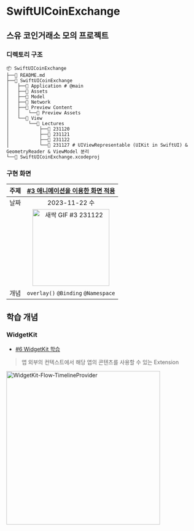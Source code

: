 # SwiftUICoinExchange 
## 스유 코인거래소 모의 프로젝트

### 디렉토리 구조

```
📦 SwiftUICoinExchange
├──📄 README.md
├──📂 SwiftUICoinExchange
│   ├──📂 Application # @main
│   ├──📂 Assets
│   ├──📂 Model
│   ├──📂 Network
│   ├──📂 Preview Content
│   │   └──📂 Preview Assets
│   └──📂 View
│       └──📂 Lectures
│           ├──📂 231120
│           ├──📂 231121
│           ├──📂 231122
│           └──📂 231127 # UIViewRepresentable (UIKit in SwiftUI) & GeometryReader & ViewModel 분리
└──📂 SwiftUICoinExchange.xcodeproj
```

### 구현 화면

| 주제 | [#3 애니메이션을 이용한 화면 적용](https://github.com/andy-archive/SwiftUICoinExchange/pull/3) |
|-|:-:|
| 날짜 | 2023-11-22 수 |
| | <img src="https://github.com/andy-archive/SwiftUICoinExchange/assets/102043891/2da05cf9-bbff-471d-97d0-c1eaff6657b0" alt="새싹 GIF #3 231122" width=200>  |
| 개념 | `overlay()` `@Binding` `@Namespace` |

## 학습 개념
### WidgetKit
- [#6 WidgetKit 학습](https://github.com/andy-archive/SwiftUICoinExchange/pull/5)
> 앱 외부의 컨텍스트에서 해당 앱의 콘텐츠를 사용할 수 있는 Extension
<img src="https://github.com/andy-archive/SwiftUICoinExchange/assets/102043891/6852b99e-936f-4045-b07b-6f817f21dbf2" alt="WidgetKit-Flow-TimelineProvider" width=400>
